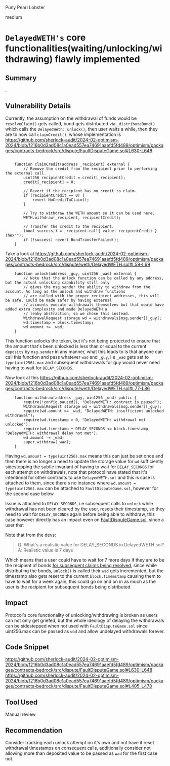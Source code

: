 Puny Pearl Lobster

medium

# `DelayedWETH's` core functionalities(waiting/unlocking/withdrawing) flawly implemented

## Summary
.
## Vulnerability Details

Currently, the assumption on the withdrawal of funds would be `resolveClaim()` gets called, bond gets distributed via `_distributeBond()` which calls the `DelayedWeth::unlock()`, then user waits a while, then they are to now call `claimCredit()`, whose implementation is https://github.com/sherlock-audit/2024-02-optimism-2024/blob/f216b0d3ad08c1a0ead557ea74691aaefd5fd489/optimism/packages/contracts-bedrock/src/dispute/FaultDisputeGame.sol#L630-L648

```solidity

    function claimCredit(address _recipient) external {
        // Remove the credit from the recipient prior to performing the external call.
        uint256 recipientCredit = credit[_recipient];
        credit[_recipient] = 0;

        // Revert if the recipient has no credit to claim.
        if (recipientCredit == 0) {
            revert NoCreditToClaim();
        }

        // Try to withdraw the WETH amount so it can be used here.
        WETH.withdraw(_recipient, recipientCredit);

        // Transfer the credit to the recipient.
        (bool success,) = _recipient.call{ value: recipientCredit }(hex"");
        if (!success) revert BondTransferFailed();
    }

```

Take a look at https://github.com/sherlock-audit/2024-02-optimism-2024/blob/f216b0d3ad08c1a0ead557ea74691aaefd5fd489/optimism/packages/contracts-bedrock/src/dispute/weth/DelayedWETH.sol#L59-L69

```solidity
    function unlock(address _guy, uint256 _wad) external {
        // Note that the unlock function can be called by any address, but the actual unlocking capability still only
        // gives the msg.sender the ability to withdraw from the account. As long as the unlock and withdraw functions
        // are called with the proper recipient addresses, this will be safe. Could be made safer by having external
        // accounts execute withdrawals themselves but that would have added extra complexity and made DelayedWETH a
        // leaky abstraction, so we chose this instead.
        WithdrawalRequest storage wd = withdrawals[msg.sender][_guy];
        wd.timestamp = block.timestamp;
        wd.amount += _wad;
    }

```

This function unlocks the token, but it's not being protected to ensure that the amount that's been unlocked is less than or equal to the current `deposits` by `msg.sender` in any manner, what this leads to is that anyone can call this function and pass whatever `wad` and `_guy`, i.e `_wad` gets set to `type(uint256).max` and subsequent withdrawals for guy would never need having to wait for `DELAY_SECONDS`.

Now look at this https://github.com/sherlock-audit/2024-02-optimism-2024/blob/f216b0d3ad08c1a0ead557ea74691aaefd5fd489/optimism/packages/contracts-bedrock/src/dispute/weth/DelayedWETH.sol#L77-L86

```solidity
    function withdraw(address _guy, uint256 _wad) public {
        require(!config.paused(), "DelayedWETH: contract is paused");
        WithdrawalRequest storage wd = withdrawals[msg.sender][_guy];
        require(wd.amount >= _wad, "DelayedWETH: insufficient unlocked withdrawal");
        require(wd.timestamp > 0, "DelayedWETH: withdrawal not unlocked");
        require(wd.timestamp + DELAY_SECONDS <= block.timestamp, "DelayedWETH: withdrawal delay not met");
        wd.amount -= _wad;
        super.withdraw(_wad);
    }

```

Having `wd.amount = type(uint256).max` means this can just be set once and then there is no longer a need to update the storage value for `wd` sufficiently sidestepping the subtle invariant of having to wait for `DELAY_SECONDS` for each attempt on withdrawals, note that protocol have stated that it's intentional for other contracts to use `DelayedWETH.sol` and this is case is attached to them, since there's no instance where `wd.amount = type(uint256).max`  can be attached to `FaultDisputeGame.sol`, however for the second case below

Issue is attached to `DELAY_SECONDS`, i.e subsequent calls to `unlock` while withdrawal has not been cleared by the user, resets their timestamp, so they need to wait for `DELAY_SECONDS` again before being able to withdraw, this case however directly has an impact even on [FaultDisputeGame.sol](https://github.com/sherlock-audit/2024-02-optimism-2024/blob/f216b0d3ad08c1a0ead557ea74691aaefd5fd489/optimism/packages/contracts-bedrock/src/dispute/FaultDisputeGame.sol#L631), since a user that 

Note that from the devs:
> Q: What's a realistic value for DELAY_SECONDS in DelayedWETH.sol?
> A: Realistic value is 7 days


Which means that a user could have to wait for 7 more days if they are to be the recipient of bonds [for subsequent claims being resolved](https://github.com/sherlock-audit/2024-02-optimism-2024/blob/f216b0d3ad08c1a0ead557ea74691aaefd5fd489/optimism/packages/contracts-bedrock/src/dispute/FaultDisputeGame.sol#L405-L478), since while distributing the bonds, `unlock()` is called their `wad` gets incremented, but the timestamp also gets reset to the current `block.timemstamp` causing them to have to wait for a week again, this could go on and on in as much as the user is the recipient for subsequent bonds being distributed.
## Impact

Protocol's core functionality of unlocking/withdrawing is broken as users can not only get griefed, but the whole ideology of delaying the withdrawals can be sidestepped when not used with `FaultDisputeGame.sol` since uint256.max can be passed as `wad` and allow undelayed withdrawals forever.

## Code Snippet
https://github.com/sherlock-audit/2024-02-optimism-2024/blob/f216b0d3ad08c1a0ead557ea74691aaefd5fd489/optimism/packages/contracts-bedrock/src/dispute/FaultDisputeGame.sol#L630-L648
https://github.com/sherlock-audit/2024-02-optimism-2024/blob/f216b0d3ad08c1a0ead557ea74691aaefd5fd489/optimism/packages/contracts-bedrock/src/dispute/FaultDisputeGame.sol#L405-L478
## Tool Used
Manual review
## Recommendation

Consider tracking each unlock attempt on it's own and not have it reset withdrawal timestamps on consequent calls, additionally consider not allowing more than deposited value to be passed as `wad` for the first case not.
